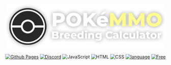 <p align="center">
  <img src="https://raw.githubusercontent.com/Unovamata/PokeMMO-Breeding-Calculator/main/img/Logo HQ.png" />
</p>

<p align="center">
<a href="https://unovamata.github.io/PokeMMO-Breeding-Calculator/"><img src="https://img.shields.io/badge/GitHub%20Pages-121013?logo=github&logoColor=white" alt="Github Pages" style="max-width: 100%;"></a>
<a href="https://discord.com/invite/QYtFgfactF"><img src="https://img.shields.io/badge/Discord-%235865F2.svg?&logo=discord&logoColor=white" alt="Discord" style="max-width: 100%;"></a>
<img src="https://img.shields.io/badge/JavaScript-F7DF1E?logo=javascript&logoColor=000" alt="JavaScript" style="max-width: 100%;">
<img src="https://img.shields.io/badge/HTML-%23E34F26.svg?logo=html5&logoColor=white" alt="HTML" style="max-width: 100%;">
<img src="https://img.shields.io/badge/CSS-1572B6?logo=css3&logoColor=fff" alt="CSS" style="max-width: 100%;">
<a href="https://buymeacoffee.com/unovamata" rel="nofollow"><img src="https://img.shields.io/badge/Buy%20Me%20a%20Coffee-ffdd00?&logo=buy-me-a-coffee&logoColor=black" alt="language" data-canonical-src="https://img.shields.io/badge/language-C%23-239120" style="max-width: 100%;"></a>
<a href="#-license"><img src="https://camo.githubusercontent.com/e068aab9ad54f8abd594ba95159ea67f28d35e0a55fca906278ad5d1be6c4c99/68747470733a2f2f696d672e736869656c64732e696f2f62616467652f667265655f666f725f6e6f6e5f636f6d6d65726369616c5f7573652d627269676874677265656e" alt="Free" data-canonical-src="https://img.shields.io/badge/free_for_non_commercial_use-brightgreen" style="max-width: 100%;"></a>
</p>

